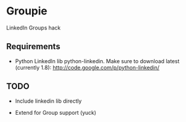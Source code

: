 # Groupie

LinkedIn Groups hack

## Requirements

- Python LinkedIn lib python-linkedin. Make sure to download latest (currently 1.8):
http://code.google.com/p/python-linkedin/

## TODO

- Include linkedin lib directly

- Extend for Group support (yuck)